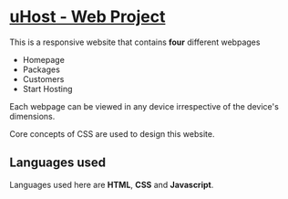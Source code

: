 <h1><a href="https://www.udemy.com/course/css-the-complete-guide-incl-flexbox-grid-sass/">uHost - Web Project</a></h1>
<p>This is a responsive website that contains <b>four</b> different webpages</p>
<ul>
  <li>Homepage</li>
  <li>Packages</li>
  <li>Customers</li>
  <li>Start Hosting</li>
</ul>
<p>Each webpage can be viewed in any device irrespective of the device's dimensions.</p>
<p>Core concepts of CSS are used to design this website.</p>
<h2>Languages used</h2>
<p>Languages used here are <b>HTML</b>, <b>CSS</b> and <b>Javascript</b>.</p>
